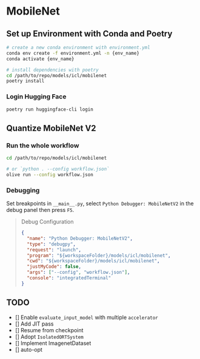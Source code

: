 # MobileNet

## Set up Environment with Conda and Poetry

```bash
# create a new conda environment with environment.yml
conda env create -f environment.yml -n {env_name}
conda activate {env_name}

# install dependencies with poetry
cd /path/to/repo/models/icl/mobilenet
poetry install
```

### Login Hugging Face

```bash
poetry run huggingface-cli login
```

## Quantize MobileNet V2

### Run the whole workflow

```bash
cd /path/to/repo/models/icl/mobilenet

# or `python . --config workflow.json`
olive run --config workflow.json
```

### Debugging

Set breakpoints in `__main__.py`, select `Python Debugger: MobileNetV2` in the debug panel then press `F5`.

> Debug Configuration
>
> ```json
> {
>   "name": "Python Debugger: MobileNetV2",
>   "type": "debugpy",
>   "request": "launch",
>   "program": "${workspaceFolder}/models/icl/mobilenet",
>   "cwd": "${workspaceFolder}/models/icl/mobilenet",
>   "justMyCode": false,
>   "args": ["--config", "workflow.json"],
>   "console": "integratedTerminal"
> }
> ```

## TODO

- [] Enable `evaluate_input_model` with multiple `accelerator`
- [] Add JIT pass
- [] Resume from checkpoint
- [] Adopt `IsolatedORTSystem`
- [] Implement ImagenetDataset
- [] auto-opt
